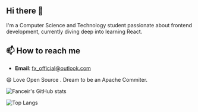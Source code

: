 ## Hi there 👋
I'm a Computer Science and Technology student passionate about frontend development, currently diving deep into learning React.

## 📫 How to reach me
- **Email**: [fx_official@outlook.com](fx_official@outlook.com)

😄 Love Open Source . Dream to be an Apache Commiter.

![Fanceir's GitHub stats](https://github-readme-stats.vercel.app/api?username=Fanceir&show_icons=true&theme=tokyonight)


![Top Langs](https://github-readme-stats.vercel.app/api/top-langs/?username=Fanceir&layout=compact&theme=tokyonight)


